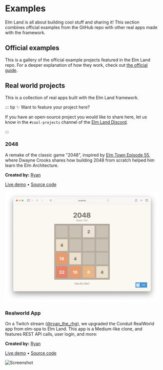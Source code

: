 # Examples

Elm Land is all about building cool stuff and sharing it! This section combines official examples from the GitHub repo with other real apps made with the framework.



## Official examples

This is a gallery of the official example projects featured in the Elm Land repo. For a deeper explanation of how they work, check out [the official guide](/guide/).

<ExampleGallery />


## Real world projects

This is a collection of real apps built with the Elm Land framework.

::: tip ✨ Want to feature your project here?

If you have an open-source project you would like to share here, let us know in the `#cool-projects` channel of the [Elm Land Discord](https://join.elm.land).

:::

### 2048


A remake of the classic game "2048", inspired by [Elm Town Episode 55](https://elm.town/episodes/elm-town-55-from-algorithms-animation-to-building-a-decentralized-finance-app), where Dwayne Crooks shares how building 2048 from scratch helped him learn the Elm Architecture.

__Created by:__ [Ryan](https://github.com/ryannhg)

[Live demo](https://2048.elm.land/) • [Source code](https://github.com/elm-land/2048)

![Screenshot](https://github.com/elm-land/2048/raw/main/static/screenshot.png)


### Realworld App


On a Twitch stream ([@ryan_the_rhg](https://twitch.tv/ryan_the_rhg)), we upgraded the Conduit RealWorld app from elm-spa to Elm Land. This app is a Medium-like clone, and features REST API calls, user login, and more:

__Created by:__ [Ryan](https://github.com/ryannhg)

[Live demo](https://realworld.elm.land/) • [Source code](https://github.com/elm-land/realworld-app)

![Screenshot](https://realworld.elm.land/screenshot.png)

